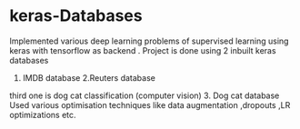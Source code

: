 # keras-Databases
Implemented various deep learning problems of supervised learning using keras with tensorflow as backend .
Project is done using 2 inbuilt keras databases
1. IMDB database
2.Reuters database

third one is dog cat classification (computer vision)
3. Dog cat database
Used various optimisation techniques like data augmentation ,dropouts ,LR optimizations etc.  
